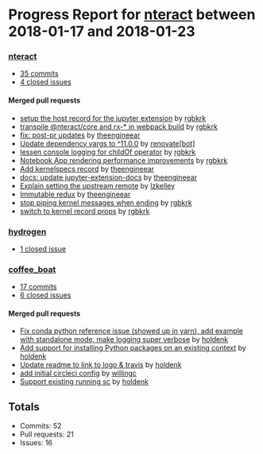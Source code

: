 # Progress Report for [nteract](https://github.com/nteract) between 2018-01-17 and 2018-01-23

### [nteract](https://github.com/nteract/nteract)
-  [35 commits](https://github.com/nteract/nteract/compare/master@%7B1516176000%7D...master@%7B1516694400%7D)
-  [4 closed issues](https://github.com/nteract/nteract/issues?utf8=%E2%9C%93&q=is%3Aissue%20closed%3A2018-01-17..2018-01-23)

#### Merged pull requests
- [setup the host record for the jupyter extension](https://github.com/nteract/nteract/pull/2407) by [rgbkrk](https://github.com/rgbkrk)
- [transpile @nteract/core and rx-* in webpack build](https://github.com/nteract/nteract/pull/2406) by [rgbkrk](https://github.com/rgbkrk)
- [fix: post-pr updates](https://github.com/nteract/nteract/pull/2405) by [theengineear](https://github.com/theengineear)
- [Update dependency yargs to ^11.0.0](https://github.com/nteract/nteract/pull/2404) by [renovate[bot]](https://github.com/apps/renovate)
- [lessen console logging for childOf operator](https://github.com/nteract/nteract/pull/2403) by [rgbkrk](https://github.com/rgbkrk)
- [Notebook App rendering performance improvements](https://github.com/nteract/nteract/pull/2402) by [rgbkrk](https://github.com/rgbkrk)
- [Add kernelspecs record](https://github.com/nteract/nteract/pull/2399) by [theengineear](https://github.com/theengineear)
- [docs: update jupyter-extension-docs](https://github.com/nteract/nteract/pull/2397) by [theengineear](https://github.com/theengineear)
- [Explain setting the upstream remote](https://github.com/nteract/nteract/pull/2395) by [lzkelley](https://github.com/lzkelley)
- [Immutable redux](https://github.com/nteract/nteract/pull/2392) by [theengineear](https://github.com/theengineear)
- [stop piping kernel messages when ending](https://github.com/nteract/nteract/pull/2390) by [rgbkrk](https://github.com/rgbkrk)
- [switch to kernel record props](https://github.com/nteract/nteract/pull/2385) by [rgbkrk](https://github.com/rgbkrk)

### [hydrogen](https://github.com/nteract/hydrogen)
-  [1 closed issue](https://github.com/nteract/hydrogen/issues?utf8=%E2%9C%93&q=is%3Aissue%20closed%3A2018-01-17..2018-01-23)

### [coffee_boat](https://github.com/nteract/coffee_boat)
-  [17 commits](https://github.com/nteract/coffee_boat/compare/master@%7B1516176000%7D...master@%7B1516694400%7D)
-  [6 closed issues](https://github.com/nteract/coffee_boat/issues?utf8=%E2%9C%93&q=is%3Aissue%20closed%3A2018-01-17..2018-01-23)

#### Merged pull requests
- [Fix conda python reference issue (showed up in yarn), add example with standalone mode, make logging super verbose](https://github.com/nteract/coffee_boat/pull/37) by [holdenk](https://github.com/holdenk)
- [Add support for installing Python packages on an existing context](https://github.com/nteract/coffee_boat/pull/36) by [holdenk](https://github.com/holdenk)
- [Update readme to link to logo & travis](https://github.com/nteract/coffee_boat/pull/35) by [holdenk](https://github.com/holdenk)
- [add initial circleci config](https://github.com/nteract/coffee_boat/pull/34) by [willingc](https://github.com/willingc)
- [Support existing running sc](https://github.com/nteract/coffee_boat/pull/24) by [holdenk](https://github.com/holdenk)

## Totals
- Commits: 52
- Pull requests: 21
- Issues: 16
